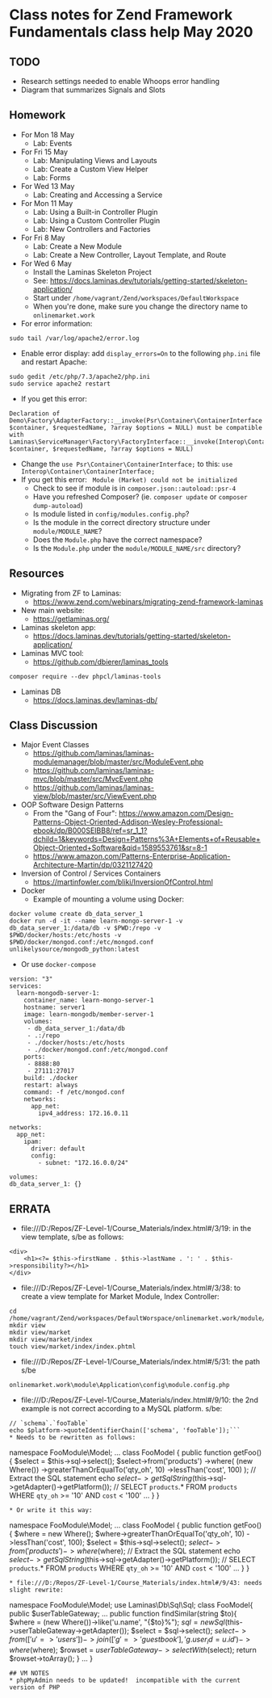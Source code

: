 # Class notes for Zend Framework Fundamentals class help May 2020

## TODO
* Research settings needed to enable Whoops error handling
* Diagram that summarizes Signals and Slots

## Homework
* For Mon 18 May
  * Lab: Events
* For Fri 15 May
  * Lab: Manipulating Views and Layouts
  * Lab: Create a Custom View Helper
  * Lab: Forms
* For Wed 13 May
  * Lab: Creating and Accessing a Service
* For Mon 11 May
  * Lab: Using a Built-in Controller Plugin
  * Lab: Using a Custom Controller Plugin
  * Lab: New Controllers and Factories
* For Fri 8 May
  * Lab: Create a New Module
  * Lab: Create a New Controller, Layout Template, and Route
* For Wed 6 May
  * Install the Laminas Skeleton Project
  * See: https://docs.laminas.dev/tutorials/getting-started/skeleton-application/
  * Start under `/home/vagrant/Zend/workspaces/DefaultWorkspace`
  * When you're done, make sure you change the directory name to `onlinemarket.work`
* For error information:
```
sudo tail /var/log/apache2/error.log
```    
* Enable error display: add `display_errors=On` to the following `php.ini` file and restart Apache:
```
sudo gedit /etc/php/7.3/apache2/php.ini
sudo service apache2 restart
```
* If you get this error: 
```
Declaration of Demo\Factory\AdapterFactory::__invoke(Psr\Container\ContainerInterface $container, $requestedName, ?array $options = NULL) must be compatible with Laminas\ServiceManager\Factory\FactoryInterface::__invoke(Interop\Container\ContainerInterface $container, $requestedName, ?array $options = NULL)
```
  * Change the `use Psr\Container\ContainerInterface;` to this: `use Interop\Container\ContainerInterface;`
* If you get this error: ` Module (Market) could not be initialized`
  * Check to see if module is in `composer.json::autoload::psr-4`
  * Have you refreshed Composer?  (ie. `composer update` or `composer dump-autoload`)
  * Is module listed in `config/modules.config.php`?
  * Is the module in the correct directory structure under `module/MODULE_NAME`?
  * Does the `Module.php` have the correct namespace?
  * Is the `Module.php` under the `module/MODULE_NAME/src` directory?
## Resources
* Migrating from ZF to Laminas:
  * https://www.zend.com/webinars/migrating-zend-framework-laminas
* New main website:
  * https://getlaminas.org/
* Laminas skeleton app:
  * https://docs.laminas.dev/tutorials/getting-started/skeleton-application/
* Laminas MVC tool:
  * https://github.com/dbierer/laminas_tools
```
composer require --dev phpcl/laminas-tools
```
* Laminas DB
  * https://docs.laminas.dev/laminas-db/
## Class Discussion
* Major Event Classes
  * https://github.com/laminas/laminas-modulemanager/blob/master/src/ModuleEvent.php
  * https://github.com/laminas/laminas-mvc/blob/master/src/MvcEvent.php
  * https://github.com/laminas/laminas-view/blob/master/src/ViewEvent.php
* OOP Software Design Patterns
  * From the "Gang of Four": https://www.amazon.com/Design-Patterns-Object-Oriented-Addison-Wesley-Professional-ebook/dp/B000SEIBB8/ref=sr_1_1?dchild=1&keywords=Design+Patterns%3A+Elements+of+Reusable+Object-Oriented+Software&qid=1589553761&sr=8-1
  * https://www.amazon.com/Patterns-Enterprise-Application-Architecture-Martin/dp/0321127420
* Inversion of Control / Services Containers
  * https://martinfowler.com/bliki/InversionOfControl.html
* Docker
  * Example of mounting a volume using Docker:
```
docker volume create db_data_server_1
docker run -d -it --name learn-mongo-server-1 -v db_data_server_1:/data/db -v $PWD:/repo -v $PWD/docker/hosts:/etc/hosts -v $PWD/docker/mongod.conf:/etc/mongod.conf unlikelysource/mongodb_python:latest
```
  * Or use `docker-compose`
```
version: "3"
services:
  learn-mongodb-server-1:
    container_name: learn-mongo-server-1
    hostname: server1
    image: learn-mongodb/member-server-1
    volumes:
     - db_data_server_1:/data/db
     - .:/repo
     - ./docker/hosts:/etc/hosts
     - ./docker/mongod.conf:/etc/mongod.conf
    ports:
     - 8888:80
     - 27111:27017
    build: ./docker
    restart: always
    command: -f /etc/mongod.conf
    networks:
      app_net:
        ipv4_address: 172.16.0.11

networks:
  app_net:
    ipam:
      driver: default
      config:
        - subnet: "172.16.0.0/24"

volumes:
db_data_server_1: {}
```

## ERRATA
* file:///D:/Repos/ZF-Level-1/Course_Materials/index.html#/3/19: in the view template, s/be as follows:
```
<div>
    <h1><?= $this->firstName . $this->lastName . ': ' . $this->responsibility?></h1>
</div>
```
* file:///D:/Repos/ZF-Level-1/Course_Materials/index.html#/3/38: to create a view template for Market Module, Index Controller:
```
cd /home/vagrant/Zend/workspaces/DefaultWorspace/onlinemarket.work/module/Market
mkdir view
mkdir view/market
mkdir view/market/index
touch view/market/index/index.phtml
```
* file:///D:/Repos/ZF-Level-1/Course_Materials/index.html#/5/31: the path s/be
```
onlinemarket.work\module\Application\config\module.config.php
```
* file:///D:/Repos/ZF-Level-1/Course_Materials/index.html#/9/10: the 2nd example is not correct according to a MySQL platform.  s/be:
```
// `schema`.`fooTable`
echo $platform->quoteIdentifierChain(['schema', 'fooTable']);```
* Needs to be rewritten as follows:
```
namespace FooModule\Model;
...
class FooModel {
    public function getFoo(){
        $select = $this->sql->select();
        $select->from('products')
               ->where(
					(new Where())
				   ->greaterThanOrEqualTo('qty_oh', 10)
				   ->lessThan('cost', 100)
				);
        // Extract the SQL statement
        echo $select->getSqlString($this->sql->getAdapter()->getPlatform());
        // SELECT `products`.* FROM `products` WHERE `qty_oh` >= '10' AND `cost` < '100'
        ...
    }
}
```
* Or write it this way:
```
namespace FooModule\Model;
...
class FooModel {
    public function getFoo(){
		$where = new Where();
	    $where->greaterThanOrEqualTo('qty_oh', 10)
			  ->lessThan('cost', 100);
        $select = $this->sql->select();
        $select->from('products')
               ->where($where);
        // Extract the SQL statement
        echo $select->getSqlString($this->sql->getAdapter()->getPlatform());
        // SELECT `products`.* FROM `products` WHERE `qty_oh` >= '10' AND `cost` < '100'
        ...
    }
}
```
* file:///D:/Repos/ZF-Level-1/Course_Materials/index.html#/9/43: needs slight rewrite:
```

namespace FooModule\Model;
use Laminas\Db\Sql\Sql;
class FooModel{
    public $userTableGateway;
    ...
    public function findSimilar(string $to){
        $where = (new Where())->like('u.name', "{$to}%");
        $sql = new Sql($this->userTableGateway->getAdapter());
        $select = $sql->select();
        $select->from(['u' => 'users'])
               ->join(['g' => 'guestbook'], 'g.user_id = u.id')
               ->where($where);
        $rowset = $userTableGateway->selectWith($select);
        return $rowset->toArray();
    }
    ...
}
```
## VM NOTES
* phpMyAdmin needs to be updated!  incompatible with the current version of PHP
